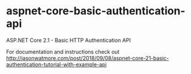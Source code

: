 # aspnet-core-basic-authentication-api

ASP.NET Core 2.1 - Basic HTTP Authentication API

For documentation and instructions check out http://jasonwatmore.com/post/2018/09/08/aspnet-core-21-basic-authentication-tutorial-with-example-api
